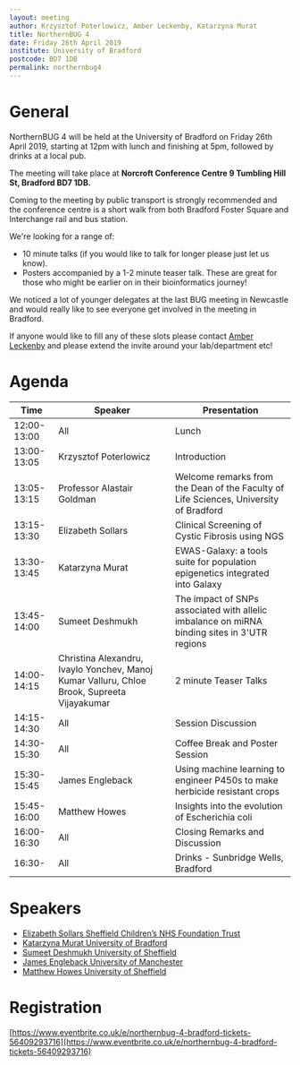 ```yaml
---
layout: meeting
author: Krzysztof Poterlowicz, Amber Leckenby, Katarzyna Murat
title: NorthernBUG 4
date: Friday 26th April 2019
institute: University of Bradford
postcode: BD7 1DB
permalink: northernbug4
---
```


# General

NorthernBUG 4 will be held at the University of Bradford on Friday 26th April 2019, starting at 12pm with lunch and finishing at 5pm, followed by drinks at a local pub.

The meeting will take place at **Norcroft Conference Centre 9 Tumbling Hill St, Bradford BD7 1DB.** 

Coming to the meeting by public transport is strongly recommended and the conference centre is a short walk from both Bradford Foster Square and Interchange rail and bus station.

We're looking for a range of:
- 10 minute talks (if you would like to talk for longer please just let us know).
- Posters accompanied by a 1-2 minute teaser talk. These are great for those who might be earlier on in their bioinformatics journey!

We noticed a lot of younger delegates at the last BUG meeting in Newcastle and would really like to see everyone get involved in the meeting in Bradford. 

If anyone would like to fill any of these slots please contact [Amber Leckenby](mailto:A.Leckenby@bradford.ac.uk) and please extend the invite around your lab/department etc!

# Agenda

| Time          | Speaker | Presentation | 
|---------------|---------|--------------|
| 12:00-13:00 | All | Lunch |
| 13:00-13:05 |Krzysztof Poterlowicz |  Introduction | 
| 13:05-13:15 |Professor Alastair Goldman | Welcome remarks from the Dean of the Faculty of Life Sciences, University of Bradford| 
| 13:15-13:30 | Elizabeth Sollars | Clinical Screening of Cystic Fibrosis using NGS |
| 13:30-13:45 | Katarzyna Murat | EWAS-Galaxy: a tools suite for population epigenetics integrated into Galaxy | 
| 13:45-14:00 | Sumeet Deshmukh | The impact of SNPs associated with allelic imbalance on miRNA binding sites in 3'UTR regions 
| 14:00-14:15 | Christina Alexandru, Ivaylo Yonchev, Manoj Kumar Valluru, Chloe Brook, Supreeta Vijayakumar | 2 minute Teaser Talks |
| 14:15-14:30 | All | Session Discussion |
| 14:30-15:30 | All | Coffee Break and Poster Session |
| 15:30-15:45 | James Engleback | Using machine learning to engineer P450s to make herbicide resistant crops | 
| 15:45-16:00 | Matthew Howes | Insights into the evolution of Escherichia coli | 
| 16:00-16:30 | All | Closing Remarks and Discussion | 
| 16:30-      | All | Drinks - Sunbridge Wells, Bradford | 

# Speakers

- [Elizabeth Sollars Sheffield Children’s NHS Foundation Trust](https://www.sheffieldchildrens.nhs.uk/)
- [Katarzyna Murat University of Bradford](https://bradford.ac.uk/)
- [Sumeet Deshmukh University of Sheffield](https://www.sheffield.ac.uk/)
- [James Engleback University of Manchester](www.manchester.ac.uk/)
- [Matthew Howes University of Sheffield](https://www.sheffield.ac.uk/)

# Registration

[https://www.eventbrite.co.uk/e/northernbug-4-bradford-tickets-56409293716](https://www.eventbrite.co.uk/e/northernbug-4-bradford-tickets-56409293716)
